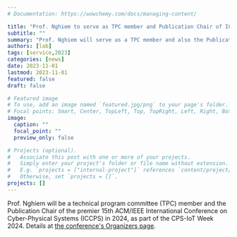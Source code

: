 ```yaml
---
# Documentation: https://wowchemy.com/docs/managing-content/

title: "Prof. Nghiem to serve as TPC member and Publication Chair of ICCPS 2024"
subtitle: ""
summary: "Prof. Nghiem will serve as a TPC member and also the Publication Chair of the ICCPS 2024 conference."
authors: [lab]
tags: [service,2023]
categories: [news]
date: 2023-11-01
lastmod: 2023-11-01
featured: false
draft: false

# Featured image
# To use, add an image named `featured.jpg/png` to your page's folder.
# Focal points: Smart, Center, TopLeft, Top, TopRight, Left, Right, BottomLeft, Bottom, BottomRight.
image:
  caption: ""
  focal_point: ""
  preview_only: false

# Projects (optional).
#   Associate this post with one or more of your projects.
#   Simply enter your project's folder or file name without extension.
#   E.g. `projects = ["internal-project"]` references `content/project/deep-learning/index.md`.
#   Otherwise, set `projects = []`.
projects: []
---
```


Prof. Nghiem will be a technical program committee (TPC) member and the Publication Chair of the premier 15th ACM/IEEE International Conference on Cyber-Physical Systems (ICCPS) in 2024, as part of the CPS-IoT Week 2024.  Details at [the conference's Organizers page](https://iccps.acm.org/2024/organizers/index.html).
